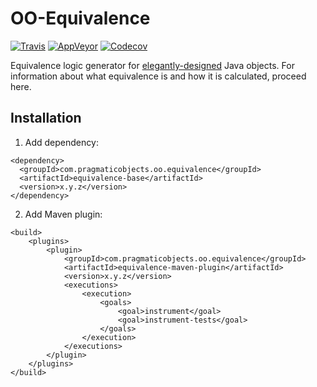 # OO-Equivalence

[![Travis](https://travis-ci.org/pragmatic-objects/oo-equivalence.svg?branch=master)](https://travis-ci.org/pragmatic-objects/oo-equivalence)
[![AppVeyor](https://ci.appveyor.com/api/projects/status/op5b7tpb6phxh862?svg=true)](https://ci.appveyor.com/project/skapral/oo-equivalence)
[![Codecov](https://codecov.io/gh/pragmatic-objects/oo-equivalence/branch/master/graph/badge.svg)](https://codecov.io/gh/pragmatic-objects/oo-equivalence)

Equivalence logic generator for [elegantly-designed]() Java objects. For information about what equivalence is and how it is calculated, proceed here.

## Installation

1. Add dependency:

```
<dependency>
  <groupId>com.pragmaticobjects.oo.equivalence</groupId>
  <artifactId>equivalence-base</artifactId>
  <version>x.y.z</version>
</dependency>
```

2. Add Maven plugin:

```
<build>
    <plugins>
        <plugin>
            <groupId>com.pragmaticobjects.oo.equivalence</groupId>
            <artifactId>equivalence-maven-plugin</artifactId>
            <version>x.y.z</version>
            <executions>
                <execution>
                    <goals>
                        <goal>instrument</goal>
                        <goal>instrument-tests</goal>
                    </goals>
                </execution>
            </executions>
        </plugin>
    </plugins>
</build>
```



